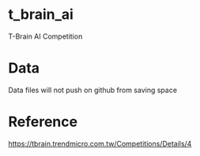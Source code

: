 # t_brain_ai
T-Brain AI Competition

# Data
Data files will not push on github from saving space

# Reference
https://tbrain.trendmicro.com.tw/Competitions/Details/4
